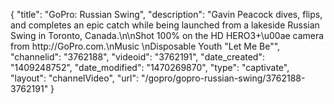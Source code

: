 {
    "title": "GoPro: Russian Swing",
    "description": "Gavin Peacock dives, flips, and completes an epic catch while being launched from a lakeside Russian Swing in Toronto, Canada.\n\nShot 100% on the HD HERO3+\u00ae camera from http:\/\/GoPro.com.\nMusic \nDisposable Youth \"Let Me Be\"",
    "channelid": "3762188",
    "videoid": "3762191",
    "date_created": "1409248752",
    "date_modified": "1470269870",
    "type": "captivate",
    "layout": "channelVideo",
    "url": "\/gopro\/gopro-russian-swing\/3762188-3762191"
}